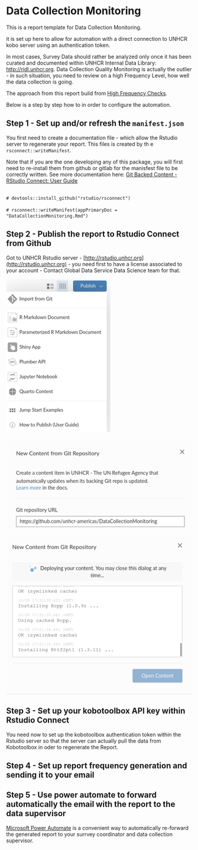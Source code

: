# Data Collection Monitoring

This is a report template for Data Collection Monitoring.

it is set up here to allow for automation with a direct connection to UNHCR kobo server using an authentication token.

In most cases, Survey Data should rather be analyzed only once it has been curated and documented within UNHCR Internal Data Library: http://ridl.unhcr.org. Data Collection Quality Monitoring is actually the outlier - in such situation, you need to review on a high Frequency Level, how well the data collection is going. 

The approach from this report build from [High Frequency Checks](https://edouard-legoupil.github.io/HighFrequencyChecks/docs/).

Below is a step by step how to in order to configure the automation.

 
## Step 1 - Set up and/or refresh the `manifest.json`

You first need to create a documentation file - which allow the Rstudio server to regenerate your report. This files is created by th e `rsconnect::writeManifest`.

Note that if you are the one developing any of this package, you will first need to re-install them from github or gitlab for the manisfest file to be correctly written. See more documentation here: [Git Backed Content - RStudio Connect: User Guide](https://docs.rstudio.com/connect/user/git-backed/)

```{r}

# devtools::install_github("rstudio/rsconnect")

# rsconnect::writeManifest(appPrimaryDoc = "DataCollectionMonitoring.Rmd")
```

## Step 2 -  Publish the report to Rstudio Connect from Github

Got to UNHCR Rstudio server - [http://rstudio.unhcr.org](http://rstudio.unhcr.org) - you need first to have a license associated to your account - Contact Global Data Service Data Science team for that.
 
![ ](https://raw.githubusercontent.com/unhcr-americas/DataCollectionMonitoring/main/fromGit.png) 



![ ](https://raw.githubusercontent.com/unhcr-americas/DataCollectionMonitoring/main/fromGit2.png)


![ ](https://raw.githubusercontent.com/unhcr-americas/DataCollectionMonitoring/main/fromGit3.png)



## Step 3 -  Set up your kobotoolbox API key within Rstudio Connect

You need now to set up the kobotoolbox authentication token within the Rstudio server so that the server can actually pull the data from Kobotoolbox in oder to regenerate the Report.




## Step 4 -  Set up report frequency generation and sending it to your email



## Step 5 -  Use power automate to forward automatically the email with the report to the data supervisor
 
[Microsoft Power Automate](https://make.powerautomate.com/) is a convenient way to automatically re-forward the generated report to your surrvey coordinator and data collection supervisor.






